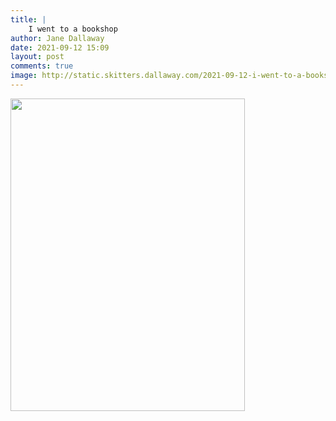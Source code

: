 ```yaml
---
title: |
    I went to a bookshop
author: Jane Dallaway
date: 2021-09-12 15:09
layout: post
comments: true
image: http://static.skitters.dallaway.com/2021-09-12-i-went-to-a-bookshop-fullsize-0.jpeg
---
```




<a href="http://static.skitters.dallaway.com/2021-09-12-i-went-to-a-bookshop-fullsize-0.jpeg"><img src="http://static.skitters.dallaway.com/2021-09-12-i-went-to-a-bookshop-thumb-0.jpeg" width="375" height="500"></a>

